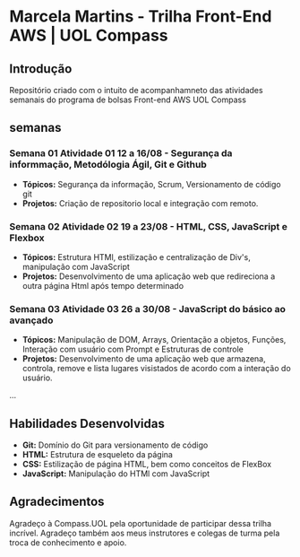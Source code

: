 # Marcela Martins - Trilha Front-End AWS | UOL Compass

## Introdução

Repositório criado com o intuito de acompanhamneto das atividades semanais do programa de bolsas Front-end AWS UOL Compass

## semanas

### Semana 01 Atividade 01 12 a 16/08 - Segurança da informmação, Metodólogia Ágil, Git e Github
* **Tópicos:** Segurança da informação, Scrum, Versionamento de código git
* **Projetos:** Criação de repositorio local e integração com remoto.

### Semana 02 Atividade 02 19 a 23/08 - HTML, CSS, JavaScript e Flexbox
* **Tópicos:** Estrutura HTMl, estilização e centralização de Div's, manipulação com JavaScript
* **Projetos:** Desenvolvimento de uma aplicação web que redireciona a outra página Html após tempo determinado

### Semana 03 Atividade 03 26 a 30/08 - JavaScript do básico ao avançado
* **Tópicos:** Manipulação de DOM, Arrays, Orientação a objetos, Funções, Interação com usuário com Prompt e Estruturas de controle
* **Projetos:** Desenvolvimento de uma aplicação web que armazena, controla, remove e lista lugares visistados de acordo com a interação do usuário.

...

## Habilidades Desenvolvidas

* **Git:** Domínio do Git para versionamento de código
* **HTML:** Estrutura de esqueleto da página
* **CSS:** Estilização de página HTML, bem como conceitos de FlexBox
* **JavaScript:** Manipulação do HTMl com JavaScript


## Agradecimentos

Agradeço à Compass.UOL pela oportunidade de participar dessa trilha incrível. Agradeço também aos meus instrutores e colegas de turma pela troca de conhecimento e apoio.
